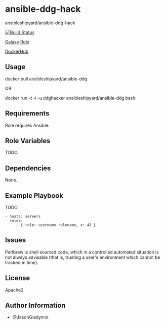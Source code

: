 ansible-ddg-hack
================

ansibleshipyard/ansible-ddg-hack

[![Build Status](https://travis-ci.org/AnsibleShipyard/ansible-ddg-hack.svg?branch=master)](https://travis-ci.org/AnsibleShipyard/ansible-ddg-hack)

[Galaxy Role](https://galaxy.ansible.com/list#/roles/3208)

[DockerHub](https://registry.hub.docker.com/u/ansibleshipyard/ansible-ddg-hack/)


Usage
-----

docker pull ansibleshipyard/ansible-ddg

OR

docker run -t -i -u ddghacker ansibleshipyard/ansible-ddg bash


Requirements
------------

Role requires Ansible.


Role Variables
--------------

TODO


Dependencies
------------

None.


Example Playbook
----------------

TODO

    - hosts: servers
      roles:
         - { role: username.rolename, x: 42 }

Issues
------

Perlbrew is shell sourced code, which in a controlled automated situation is
not always advisable (that is, trusting a user's environment which cannot
be tracked in time).


License
-------

Apache2


Author Information
------------------

- @JasonGiedymin

